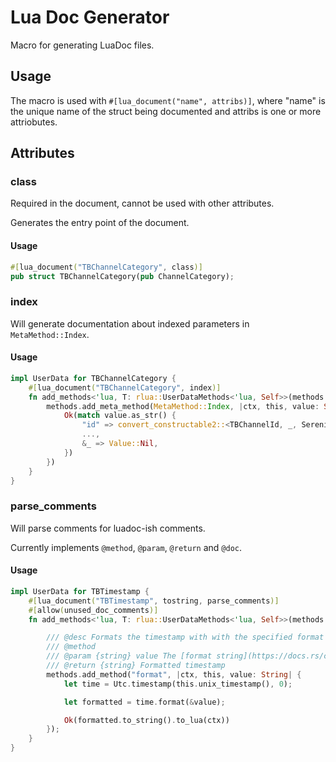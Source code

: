 # Lua Doc Generator

Macro for generating LuaDoc files.

## Usage

The macro is used with `#[lua_document("name", attribs)]`, where "name" is the unique name of the struct being documented and attribs is one or more attriobutes.

## Attributes

### class

Required in the document, cannot be used with other attributes.

Generates the entry point of the document.

#### Usage

```rs
#[lua_document("TBChannelCategory", class)]
pub struct TBChannelCategory(pub ChannelCategory);
```

### index

Will generate documentation about indexed parameters in `MetaMethod::Index`.

#### Usage

```rs
impl UserData for TBChannelCategory {
	#[lua_document("TBChannelCategory", index)]
	fn add_methods<'lua, T: rlua::UserDataMethods<'lua, Self>>(methods: &mut T) {
		methods.add_meta_method(MetaMethod::Index, |ctx, this, value: String| {
			Ok(match value.as_str() {
				"id" => convert_constructable2::<TBChannelId, _, SerenityContext>(this.0.id, this.1.clone(), ctx)?,
				...,
				&_ => Value::Nil,
			})
		})
	}
}
```

### parse_comments

Will parse comments for luadoc-ish comments.

Currently implements `@method`, `@param`, `@return` and `@doc`.

#### Usage

```rs
impl UserData for TBTimestamp {
	#[lua_document("TBTimestamp", tostring, parse_comments)]
	#[allow(unused_doc_comments)]
	fn add_methods<'lua, T: rlua::UserDataMethods<'lua, Self>>(methods: &mut T) {

		/// @desc Formats the timestamp with with the specified format string.
		/// @method
		/// @param {string} value The [format string](https://docs.rs/chrono/latest/chrono/format/strftime/index.html) to use when formatting
		/// @return {string} Formatted timestamp
		methods.add_method("format", |ctx, this, value: String| {
			let time = Utc.timestamp(this.unix_timestamp(), 0);

			let formatted = time.format(&value);

			Ok(formatted.to_string().to_lua(ctx))
		});
	}
}
```
